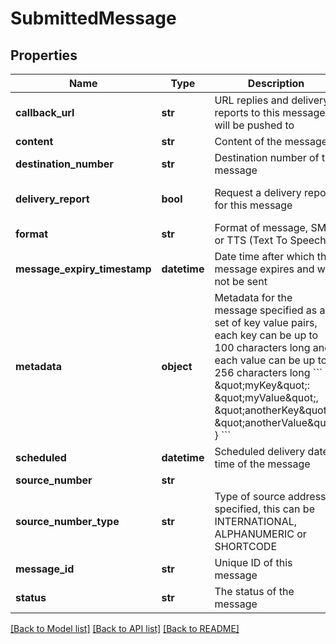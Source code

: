# SubmittedMessage

## Properties
Name | Type | Description | Notes
------------ | ------------- | ------------- | -------------
**callback_url** | **str** | URL replies and delivery reports to this message will be pushed to | [optional] 
**content** | **str** | Content of the message | [optional] 
**destination_number** | **str** | Destination number of the message | [optional] 
**delivery_report** | **bool** | Request a delivery report for this message | [optional] [default to False]
**format** | **str** | Format of message, SMS or TTS (Text To Speech). | [optional] 
**message_expiry_timestamp** | **datetime** | Date time after which the message expires and will not be sent | [optional] 
**metadata** | **object** | Metadata for the message specified as a set of key value pairs, each key can be up to 100 characters long and each value can be up to 256 characters long &#x60;&#x60;&#x60; {    \&quot;myKey\&quot;: \&quot;myValue\&quot;,    \&quot;anotherKey\&quot;: \&quot;anotherValue\&quot; } &#x60;&#x60;&#x60;  | [optional] 
**scheduled** | **datetime** | Scheduled delivery date time of the message | [optional] 
**source_number** | **str** |  | [optional] 
**source_number_type** | **str** | Type of source address specified, this can be INTERNATIONAL, ALPHANUMERIC or SHORTCODE | [optional] 
**message_id** | **str** | Unique ID of this message | [optional] 
**status** | **str** | The status of the message | [optional] 

[[Back to Model list]](../README.md#documentation-for-models) [[Back to API list]](../README.md#documentation-for-api-endpoints) [[Back to README]](../README.md)


